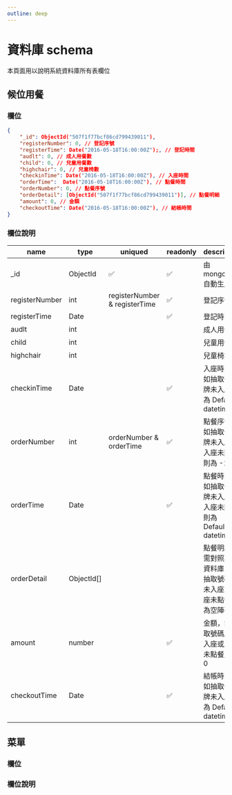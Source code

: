```yaml
---
outline: deep
---
```


# 資料庫 schema

本頁面用以說明系統資料庫所有表欄位

## 候位用餐

### 欄位

```json
{
    "_id": ObjectId("507f1f77bcf86cd799439011"),
    "registerNumber": 0, // 登記序號
    "registerTime": Date("2016-05-18T16:00:00Z");, // 登記時間
    "audlt": 0, // 成人用餐數
    "child": 0, // 兒童用餐數
    "highchair": 0, // 兒童椅數
    "checkinTime": Date("2016-05-18T16:00:00Z"), // 入座時間
    "orderTime":  Date("2016-05-18T16:00:00Z"), // 點餐時間
    "orderNumber": 0, // 點餐序號
    "orderDetail": [ObjectId("507f1f77bcf86cd799439011")], // 點餐明細
    "amount": 0, // 金額
    "checkoutTime": Date("2016-05-18T16:00:00Z"), // 結帳時間
}
```

### 欄位說明

| name           | type       | uniqued                       | readonly | description                                                          |
| -------------- | ---------- | ----------------------------- | -------- | -------------------------------------------------------------------- |
| \_id           | ObjectId   | ✅                            | ✅       | 由 mongoDB 自動生成                                                  |
| registerNumber | int        | registerNumber & registerTime | ✅       | 登記序號                                                             |
| registerTime   | Date       |                               | ✅       | 登記時間                                                             |
| audlt          | int        |                               |          | 成人用餐數                                                           |
| child          | int        |                               |          | 兒童用餐數                                                           |
| highchair      | int        |                               |          | 兒童椅數                                                             |
| checkinTime    | Date       |                               | ✅       | 入座時間，如抽取號碼牌未入座則為 Default datetime                    |
| orderNumber    | int        | orderNumber & orderTime       | ✅       | 點餐序號，如抽取號碼牌未入座或入座未點餐則為 -1                      |
| orderTime      | Date       |                               | ✅       | 點餐時間，如抽取號碼牌未入座或入座未點餐則為 Default datetime        |
| orderDetail    | ObjectId[] |                               |          | 點餐明細，需對照菜單資料庫，如抽取號碼牌未入座或入座未點餐則為空陣列 |
| amount         | number     |                               | ✅       | 金額，如抽取號碼牌未入座或入座未點餐則為 0                           |
| checkoutTime   | Date       |                               | ✅       | 結帳時間，如抽取號碼牌未入座則為 Default datetime                    |

## 菜單

### 欄位

### 欄位說明
